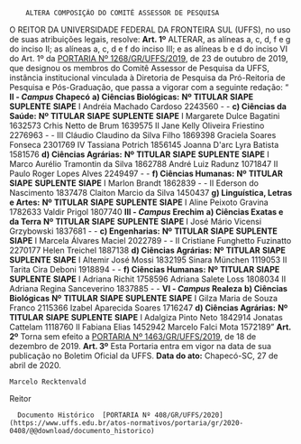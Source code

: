         ALTERA COMPOSIÇÃO DO COMITÊ ASSESSOR DE PESQUISA  

 O REITOR DA UNIVERSIDADE FEDERAL DA FRONTEIRA SUL (UFFS), no uso de suas atribuições legais, resolve:   **Art. 1º**  ALTERAR, as alíneas a, c, d, f e g do inciso II; as alíneas a, c, d e f do inciso III; e as alíneas b e d do inciso VI do Art. 1º da [PORTARIA Nº 1268/GR/UFFS/2019](https://www.uffs.edu.br/atos-normativos/portaria/gr/2019-1268), de 23 de outubro de 2019, que designou os membros do Comitê Assessor de Pesquisa da UFFS, instância institucional vinculada à Diretoria de Pesquisa da Pró-Reitoria de Pesquisa e Pós-Graduação, que passa a vigorar com a seguinte redação: “ **II - *Campus*  Chapecó** **a) Ciências Biológicas:**      **Nº**    **TITULAR**   **SIAPE**   **SUPLENTE**   **SIAPE**     I   Andréia Machado Cardoso   2243560   -   -       **c) Ciências da Saúde:**      **Nº**    **TITULAR**   **SIAPE**   **SUPLENTE**   **SIAPE**     I   Margarete Dulce Bagatini   1632573   Crhis Netto de Brum   1639575     II   Jane Kelly Oliveira Friestino   2276963   -   -     III   Cláudio Claudino da Silva Filho   1869398   Graciela Soares Fonseca   2301769     IV   Tassiana Potrich   1856145   Joanna D'arc Lyra Batista   1581576       **d) Ciências Agrárias:**      **Nº**    **TITULAR**   **SIAPE**   **SUPLENTE**   **SIAPE**     I   Marco Aurélio Tramontin da Silva   1862788   André Luiz Radunz   1071847     II   Paulo Roger Lopes Alves   2249497   -   -       **f) Ciências Humanas:**      **Nº**    **TITULAR**   **SIAPE**   **SUPLENTE**   **SIAPE**     I   Marlon Brandt   1862839   -   -     II   Ederson do Nascimento   1837478   Claiton Marcio da Silva   1450437       **g) Linguística, Letras e Artes:**      **Nº**    **TITULAR**   **SIAPE**   **SUPLENTE**   **SIAPE**     I   Aline Peixoto Gravina   1782633   Valdir Prigol   1807740       **III - *Campus*  Erechim** **a) Ciências Exatas e da Terra**     **Nº**    **TITULAR**   **SIAPE**   **SUPLENTE**   **SIAPE**     I   José Mário Vicensi Grzybowski   1837681   -   -       **c) Engenharias:**      **Nº**    **TITULAR**   **SIAPE**   **SUPLENTE**   **SIAPE**     I   Marcela Álvares Maciel   2022789   -   -     II   Cristiane Funghetto Fuzinatto   2270177   Helen Treichel   1887138       **d) Ciências Agrárias:**      **Nº**    **TITULAR**   **SIAPE**   **SUPLENTE**   **SIAPE**     I   Altemir José Mossi   1832195   Sinara München   1119053     II   Tarita Cira Deboni   1918894   -   -       **f) Ciências Humanas:**      **Nº**    **TITULAR**   **SIAPE**   **SUPLENTE**   **SIAPE**     I   Adriana Richit   1758596   Adriana Salete Loss   1808034     II   Adriana Regina Sanceverino   1837885   -   -       **VI - *Campus*  Realeza** **b) Ciências Biológicas**     **Nº**    **TITULAR**   **SIAPE**   **SUPLENTE**   **SIAPE**     I   Gilza Maria de Souza Franco   2115366   Izabel Aparecida Soares   1716247       **d) Ciências Agrárias:**     **Nº**    **TITULAR**   **SIAPE**   **SUPLENTE**   **SIAPE**     I   Adalgiza Pinto Neto   1842914   Jonatas Cattelam   1118760     II   Fabiana Elias   1452942   Marcelo Falci Mota   1572189”       **Art. 2º**  Torna sem efeito a [PORTARIA Nº 1463/GR/UFFS/2019](https://www.uffs.edu.br/atos-normativos/portaria/gr/2019-1463), de 18 de dezembro de 2019.   **Art. 3º**  Esta Portaria entra em vigor na data de sua publicação no Boletim Oficial da UFFS.        **Data do ato:** Chapecó-SC, 27 de abril de 2020.   
 

    Marcelo Recktenvald   
 Reitor 

      Documento Histórico  [PORTARIA Nº 408/GR/UFFS/2020](https://www.uffs.edu.br/atos-normativos/portaria/gr/2020-0408/@@download/documento_historico)     
      
